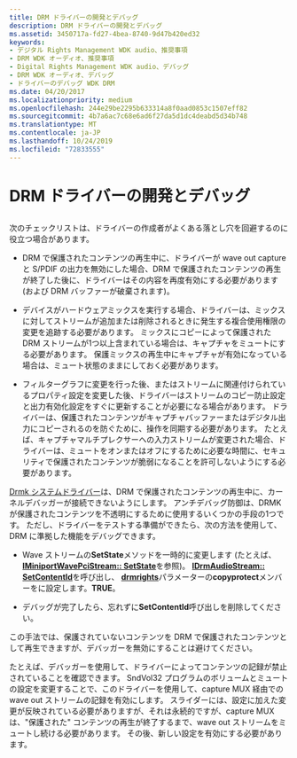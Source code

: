```yaml
---
title: DRM ドライバーの開発とデバッグ
description: DRM ドライバーの開発とデバッグ
ms.assetid: 3450717a-fd27-4bea-8740-9d47b420ed32
keywords:
- デジタル Rights Management WDK audio、推奨事項
- DRM WDK オーディオ、推奨事項
- Digital Rights Management WDK audio、デバッグ
- DRM WDK オーディオ、デバッグ
- ドライバーのデバッグ WDK DRM
ms.date: 04/20/2017
ms.localizationpriority: medium
ms.openlocfilehash: 244e29be2295b633314a8f0aad0853c1507eff82
ms.sourcegitcommit: 4b7a6ac7c68e6ad6f27da5d1dc4deabd5d34b748
ms.translationtype: MT
ms.contentlocale: ja-JP
ms.lasthandoff: 10/24/2019
ms.locfileid: "72833555"
---
```

# <a name="developing-and-debugging-drm-drivers"></a>DRM ドライバーの開発とデバッグ


## <span id="developing_and_debugging_drm_drivers"></span><span id="DEVELOPING_AND_DEBUGGING_DRM_DRIVERS"></span>


次のチェックリストは、ドライバーの作成者がよくある落とし穴を回避するのに役立つ場合があります。

-   DRM で保護されたコンテンツの再生中に、ドライバーが wave out capture と S/PDIF の出力を無効にした場合、DRM で保護されたコンテンツの再生が終了した後に、ドライバーはその内容を再度有効にする必要があります (および DRM バッファーが破棄されます)。

-   デバイスがハードウェアミックスを実行する場合、ドライバーは、ミックスに対してストリームが追加または削除されるときに発生する複合使用権限の変更を追跡する必要があります。 ミックスにコピーによって保護された DRM ストリームが1つ以上含まれている場合は、キャプチャをミュートにする必要があります。 保護ミックスの再生中にキャプチャが有効になっている場合は、ミュート状態のままにしておく必要があります。

-   フィルターグラフに変更を行った後、またはストリームに関連付けられているプロパティ設定を変更した後、ドライバーはストリームのコピー防止設定と出力有効化設定をすぐに更新することが必要になる場合があります。 ドライバーは、保護されたコンテンツがキャプチャバッファーまたはデジタル出力にコピーされるのを防ぐために、操作を同期する必要があります。 たとえば、キャプチャマルチプレクサーへの入力ストリームが変更された場合、ドライバーは、ミュートをオンまたはオフにするために必要な時間に、セキュリティで保護されたコンテンツが脆弱になることを許可しないようにする必要があります。

[Drmk システムドライバー](kernel-mode-wdm-audio-components.md#drmk_system_driver)は、DRM で保護されたコンテンツの再生中に、カーネルデバッガーが接続できないようにします。 アンチデバッグ防御は、DRMK が保護されたコンテンツを不透明にするために使用するいくつかの手段の1つです。 ただし、ドライバーをテストする準備ができたら、次の方法を使用して、DRM に準拠した機能をデバッグできます。

-   Wave ストリームの**SetState**メソッドを一時的に変更します (たとえば、 [**IMiniportWavePciStream:: SetState**](https://docs.microsoft.com/windows-hardware/drivers/ddi/portcls/nf-portcls-iminiportwavepcistream-setstate)を参照)。 [**IDrmAudioStream:: SetContentId**](https://docs.microsoft.com/windows-hardware/drivers/ddi/drmk/nf-drmk-idrmaudiostream-setcontentid)を呼び出し、 [**drmrights**](https://docs.microsoft.com/windows-hardware/drivers/ddi/drmk/ns-drmk-tagdrmrights)パラメーターの**copyprotect**メンバーをに設定します。**TRUE**。

-   デバッグが完了したら、忘れずに**SetContentId**呼び出しを削除してください。

この手法では、保護されていないコンテンツを DRM で保護されたコンテンツとして再生できますが、デバッガーを無効にすることは避けてください。

たとえば、デバッガーを使用して、ドライバーによってコンテンツの記録が禁止されていることを確認できます。 SndVol32 プログラムのボリュームとミュートの設定を変更することで、このドライバーを使用して、capture MUX 経由での wave out ストリームの記録を有効にします。 スライダーには、設定に加えた変更が反映されている必要がありますが、それは永続的ですが、capture MUX は、"保護された" コンテンツの再生が終了するまで、wave out ストリームをミュートし続ける必要があります。 その後、新しい設定を有効にする必要があります。

 

 




